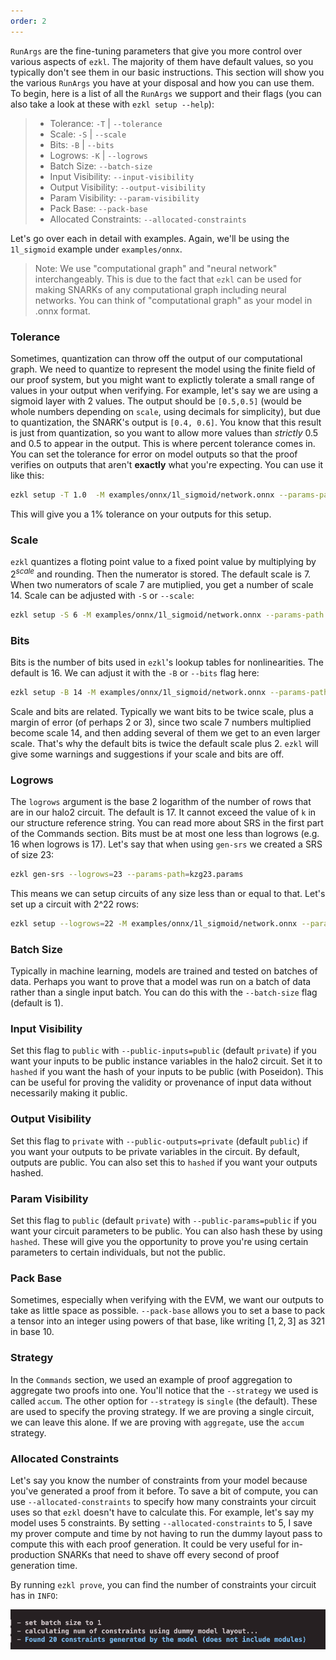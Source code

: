 ```yaml
---
order: 2
---
```


`RunArgs` are the fine-tuning parameters that give you more control over various aspects of `ezkl`. The majority of them have default values, so you typically don't see them in our basic instructions. This section will show you the various `RunArgs` you have at your disposal and how you can use them. To begin, here is a list of all the `RunArgs` we support and their flags (you can also take a look at these with `ezkl setup --help`):

> - Tolerance: `-T` | `--tolerance`
> - Scale: `-S` | `--scale`
> - Bits: `-B` | `--bits`
> - Logrows: `-K` | `--logrows`
> - Batch Size: `--batch-size`
> - Input Visibility: `--input-visibility`
> - Output Visibility: `--output-visibility`
> - Param Visibility: `--param-visibility`
> - Pack Base: `--pack-base`
> - Allocated Constraints: `--allocated-constraints`

Let's go over each in detail with examples. Again, we'll be using the `1l_sigmoid` example under `examples/onnx`. 

> Note: We use "computational graph" and "neural network" interchangeably. This is due to the fact that `ezkl` can be used for making SNARKs of any computational graph including neural networks. You can think of "computational graph" as your model in .onnx format.

### Tolerance

Sometimes, quantization can throw off the output of our computational graph. We need to quantize to represent the model using the finite field of our proof system, but you might want to explictly tolerate a small range of values in your output when verifying. For example, let's say we are using a sigmoid layer with 2 values. The output should be `[0.5,0.5]` (would be whole numbers depending on `scale`, using decimals for simplicity), but due to quantization, the SNARK's output is `[0.4, 0.6]`. You know that this result is just from quantization, so you want to allow more values than *strictly* 0.5 and 0.5 to appear in the output. This is where percent tolerance comes in. You can set the tolerance for error on model outputs so that the proof verifies on outputs that aren't **exactly** what you're expecting. You can use it like this:

```bash
ezkl setup -T 1.0  -M examples/onnx/1l_sigmoid/network.onnx --params-path kzg.params --vk-path vk.key --pk-path pk.key --circuit-params-path circuit.params
```

This will give you a 1% tolerance on your outputs for this setup. 

### Scale

`ezkl` quantizes a floting point value to a fixed point value by multiplying by $2^{scale}$ and rounding. Then the numerator is stored. The default scale is 7. When two numerators of scale 7 are mutiplied, you get a number of scale 14. Scale can be adjusted with `-S` or `--scale`:

```bash
ezkl setup -S 6 -M examples/onnx/1l_sigmoid/network.onnx --params-path kzg.params --vk-path vk.key --pk-path pk.key --circuit-params-path circuit.params
```

### Bits

Bits is the number of bits used in `ezkl`'s lookup tables for nonlinearities. The default is 16. We can adjust it with the `-B` or `--bits` flag here:

```bash
ezkl setup -B 14 -M examples/onnx/1l_sigmoid/network.onnx --params-path kzg.params --vk-path vk.key --pk-path pk.key --circuit-params-path circuit.params
```

Scale and bits are related. Typically we want bits to be twice scale, plus a margin of error (of perhaps 2 or 3), since two scale 7 numbers multiplied become scale 14, and then adding several of them we get to an even larger scale. That's why the default bits is twice the default scale plus 2. `ezkl` will give some warnings and suggestions if your scale and bits are off. 

### Logrows

The `logrows` argument is the base 2 logarithm of the number of rows that are in our halo2 circuit. The default is 17. It cannot exceed the value of `k` in our structure reference string. You can read more about SRS in the first part of the Commands section. Bits must be at most one less than logrows (e.g. 16 when logrows is 17). Let's say that when using `gen-srs` we created a SRS of size 23:

```bash
ezkl gen-srs --logrows=23 --params-path=kzg23.params
```

 This means we can setup circuits of any size less than or equal to that. Let's set up a circuit with 2^22 rows:

```bash
ezkl setup --logrows=22 -M examples/onnx/1l_sigmoid/network.onnx --params-path kzg23.params --vk-path vk.key --pk-path pk.key --circuit-params-path circuit.params
```

### Batch Size

Typically in machine learning, models are trained and tested on batches of data. Perhaps you want to prove that a model was run on a batch of data rather than a single input batch. You can do this with the `--batch-size` flag (default is 1). 

### Input Visibility

Set this flag to `public` with `--public-inputs=public` (default `private`) if you want your inputs to be public instance variables in the halo2 circuit. Set it to `hashed` if you want the hash of your inputs to be public (with Poseidon). This can be useful for proving the validity or provenance of input data without necessarily making it public. 

### Output Visibility

Set this flag to `private` with `--public-outputs=private` (default `public`) if you want your outputs to be private variables in the circuit. By default, outputs are public. You can also set this to `hashed` if you want your outputs hashed.

### Param Visibility

Set this flag to `public` (default `private`) with `--public-params=public` if you want your circuit parameters to be public. You can also hash these by using `hashed`. These will give you the opportunity to prove you're using certain parameters to certain individuals, but not the public.

### Pack Base

Sometimes, especially when verifying with the EVM, we want our outputs to take as little space as possible.  `--pack-base` allows you to set a base to pack a tensor into an integer using powers of that base, like writing $[1,2,3]$ as 321 in base 10. 

### Strategy

In the `Commands` section, we used an example of proof aggregation to aggregate two proofs into one. You'll notice that the `--strategy` we used is called `accum`. The other option for `--strategy` is `single` (the default). These are used to specify the proving strategy. If we are proving a single circuit, we can leave this alone. If we are proving with `aggregate`, use the `accum` strategy.

### Allocated Constraints

Let's say you know the number of constraints from your model because you've generated a proof from it before. To save a bit of compute, you can use `--allocated-constraints` to specify how many constraints your circuit uses so that `ezkl` doesn't have to calculate this. For example, let's say my model uses 5 constraints. By setting `--allocated-constraints` to 5, I save my prover compute and time by not having to run the dummy layout pass to compute this with each proof generation. It could be very useful for in-production SNARKs that need to shave off every second of proof generation time.

By running `ezkl prove`, you can find the number of constraints your circuit has in `INFO`:

![img](../assets/constraints.png)
